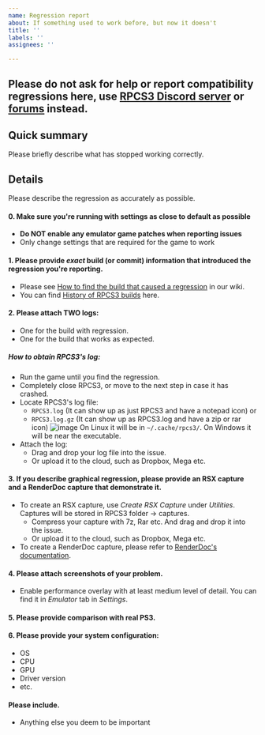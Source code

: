 ```yaml
---
name: Regression report
about: If something used to work before, but now it doesn't
title: ''
labels: ''
assignees: ''

---
```


## Please do not ask for help or report compatibility regressions here, use [RPCS3 Discord server](https://discord.me/RPCS3) or [forums](https://forums.rpcs3.net/) instead.

## Quick summary
Please briefly describe what has stopped working correctly.

## Details
Please describe the regression as accurately as possible.

#### 0. Make sure you're running with settings as close to default as possible
* **Do NOT enable any emulator game patches when reporting issues**
* Only change settings that are required for the game to work

#### 1. Please provide _exact_ build (or commit) information that introduced the regression you're reporting.
* Please see [How to find the build that caused a regression](https://wiki.rpcs3.net/index.php?title=Help:Using_different_versions_of_RPCS3#How_to_find_the_build_that_caused_a_regression.3F) in our wiki.
* You can find [History of RPCS3 builds](https://rpcs3.net/compatibility?b) here.

#### 2. Please attach TWO logs:
* One for the build with regression.
* One for the build that works as expected.

##### How to obtain RPCS3's log:
* Run the game until you find the regression.
* Completely close RPCS3, or move to the next step in case it has crashed.
* Locate RPCS3's log file:
	+ ```RPCS3.log``` (It can show up as just RPCS3 and have a notepad icon)
	or
	+ ```RPCS3.log.gz``` (It can show up as RPCS3.log and have a zip or rar icon)
![image](https://user-images.githubusercontent.com/44116740/84433247-aa15fa80-ac36-11ea-913e-6fe25a1d040e.png)
	On Linux it will be in ```~/.cache/rpcs3/```.
	On Windows it will be near the executable.
* Attach the log:
	+ Drag and drop your log file into the issue.
	+ Or upload it to the cloud, such as Dropbox, Mega etc.

#### 3. If you describe graphical regression, please provide an RSX capture and a RenderDoc capture that demonstrate it.
* To create an RSX capture, use _Create_ _RSX_ _Capture_ under _Utilities_.
Captures will be stored in RPCS3 folder → captures.
	+ Compress your capture with 7z, Rar etc.
	And drag and drop it into the issue.
	+ Or upload it to the cloud, such as Dropbox, Mega etc.
* To create a RenderDoc capture, please refer to [RenderDoc's documentation](https://renderdoc.org/docs/how/how_capture_frame.html).

#### 4. Please attach screenshots of your problem.
* Enable performance overlay with at least medium level of detail.
You can find it in _Emulator_ tab in _Settings_.

#### 5. Please provide comparison with real PS3.

#### 6. Please provide your system configuration:
* OS
* CPU
* GPU
* Driver version
* etc.

#### Please include.
* Anything else you deem to be important
